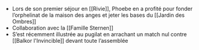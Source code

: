 - Lors de son premier séjour en [[Rivie]], Phoebe en a profité pour fonder l’orphelinat de la maison des anges et jeter les bases du [[Jardin des Ombres]]
- Collaboration avec la [[Famille Sternen]]
- S’est récemment illustrée au pugilat en arrachant un match nul contre [[Balkor l'Invincible]] devant toute l’assemblée